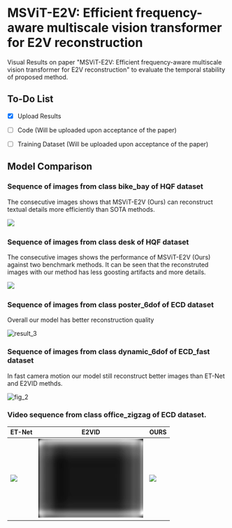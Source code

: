 # MSViT-E2V: Efficient frequency-aware multiscale vision transformer for E2V reconstruction
Visual Results on paper "MSViT-E2V: Efficient frequency-aware multiscale vision transformer for E2V reconstruction" to evaluate the temporal stability of proposed method.

## To-Do List

- [x] Upload Results  
- [ ] Code (Will be uploaded upon acceptance of the paper)
- [ ] Training Dataset (Will be uploaded upon acceptance of the paper)


## Model Comparison
### Sequence of images from class bike_bay of HQF dataset
The consecutive images shows that MSViT-E2V (Ours) can reconstruct textual details more efficiently than SOTA methods. 

![](videos/result_bike_bay.png)
### Sequence of images from class desk of HQF dataset
The consecutive images shows the performance of  MSViT-E2V (Ours) against two benchmark methods. It can be seen that the reconstruted images with our method has less goosting artifacts and more details.

![](videos/desk_output.png)
### Sequence of images from class poster_6dof of ECD dataset
Overall our model has better reconstruction quality

![result_3](videos/results_3.png)
### Sequence of images from class dynamic_6dof of ECD_fast dataset
In fast camera motion our model still reconstruct better images than ET-Net and E2VID methds.

![fig_2](videos/dynamic.png)


### Video sequence from class office_zigzag of ECD dataset.

| ET-Net | E2VID | OURS |
|--------|-------|------|
| ![](videos/ET-Net.gif) | ![](videos/E2VID.gif) | ![](videos/OURS.gif) |

